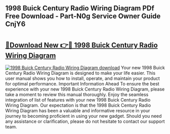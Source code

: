 ## 1998 Buick Century Radio Wiring Diagram PDf Free Download - Part-N0g Service Owner Guide CnjY6

# <h2><a href="http://dfrzq8f.blite.top/?on=1998+Buick+Century+Radio+Wiring+Diagram">🔗Download New 👉🔴 1998 Buick Century Radio Wiring Diagram</a></h2>

[![1998 Buick Century Radio Wiring Diagram download](https://i.imgur.com/lujVjoI.png)](http://dfrzq8f.blite.top/?on=1998+Buick+Century+Radio+Wiring+Diagram)
Your new 1998 Buick Century Radio Wiring Diagram is designed to make your life easier. This user manual shows you how to install, operate, and maintain your product for optimal performance. Important Information Ahead To ensure the best experience with your new 1998 Buick Century Radio Wiring Diagram, please take a moment to review this manual thoroughly. Enjoy the seamless integration of list of features with your new 1998 Buick Century Radio Wiring Diagram. Our expectation is that the 1998 Buick Century Radio Wiring Diagram has been a valuable and informative resource in your journey to becoming proficient in using your new gadget. Should you need any assistance or clarification, please do not hesitate to contact our support team.
